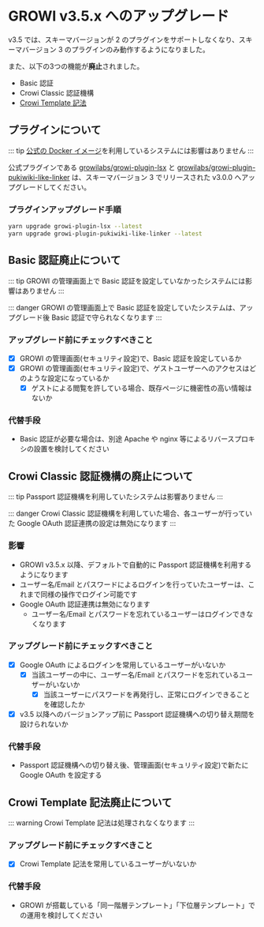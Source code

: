# GROWI v3.5.x へのアップグレード

v3.5 では、スキーマバージョンが 2 のプラグインをサポートしなくなり、スキーマバージョン 3 のプラグインのみ動作するようになりました。

また、以下の3つの機能が**廃止**されました。

- Basic 認証
- Crowi Classic 認証機構
- [Crowi Template 記法](https://medium.com/crowi-book/crowi-v1-5-0-5a62e7c6be90)

## プラグインについて

::: tip
[公式の Docker イメージ](https://hub.docker.com/r/weseek/growi/)を利用しているシステムには影響はありません
:::

<!-- textlint-disable weseek/sentence-length -->
公式プラグインである [growilabs/growi-plugin-lsx](https://github.com/growilabs/growi-plugin-lsx) と [growilabs/growi-plugin-pukiwiki-like-linker](https://github.com/growilabs/growi-plugin-pukiwiki-like-linker) は、スキーマバージョン 3 でリリースされた v3.0.0 へアップグレードしてください。
<!-- textlint-enable weseek/sentence-length -->

### プラグインアップグレード手順

```bash
yarn upgrade growi-plugin-lsx --latest
yarn upgrade growi-plugin-pukiwiki-like-linker --latest
```

## Basic 認証廃止について

::: tip
GROWI の管理画面上で Basic 認証を設定していなかったシステムには影響はありません
:::

::: danger
GROWI の管理画面上で Basic 認証を設定していたシステムは、アップグレード後 Basic 認証で守られなくなります
:::

### アップグレード前にチェックすべきこと

- [x] GROWI の管理画面(セキュリティ設定)で、Basic 認証を設定しているか
- [x] GROWI の管理画面(セキュリティ設定)で、ゲストユーザーへのアクセスはどのような設定になっているか
  - [x] ゲストによる閲覧を許している場合、既存ページに機密性の高い情報はないか

### 代替手段

- Basic 認証が必要な場合は、別途 Apache や nginx 等によるリバースプロキシの設置を検討してください


## Crowi Classic 認証機構の廃止について

::: tip
Passport 認証機構を利用していたシステムは影響ありません
:::

::: danger
Crowi Classic 認証機構を利用していた場合、各ユーザーが行っていた Google OAuth 認証連携の設定は無効になります
:::

### 影響

- GROWI v3.5.x 以降、デフォルトで自動的に Passport 認証機構を利用するようになります
- ユーザー名/Email とパスワードによるログインを行っていたユーザーは、これまで同様の操作でログイン可能です
- Google OAuth 認証連携は無効になります
  - ユーザー名/Email とパスワードを忘れているユーザーはログインできなくなります

### アップグレード前にチェックすべきこと

- [x] Google OAuth によるログインを常用しているユーザーがいないか
  - [x] 当該ユーザーの中に、ユーザー名/Email とパスワードを忘れているユーザーがいないか
    - [x] 当該ユーザーにパスワードを再発行し、正常にログインできることを確認したか
- [x] v3.5 以降へのバージョンアップ前に Passport 認証機構への切り替え期間を設けられないか

### 代替手段

- Passport 認証機構への切り替え後、管理画面(セキュリティ設定)で新たに Google OAuth を設定する


## Crowi Template 記法廃止について

::: warning
Crowi Template 記法は処理されなくなります
:::

### アップグレード前にチェックすべきこと

- [x] Crowi Template 記法を常用しているユーザーがいないか

### 代替手段

- GROWI が搭載している「同一階層テンプレート」「下位層テンプレート」での運用を検討してください

